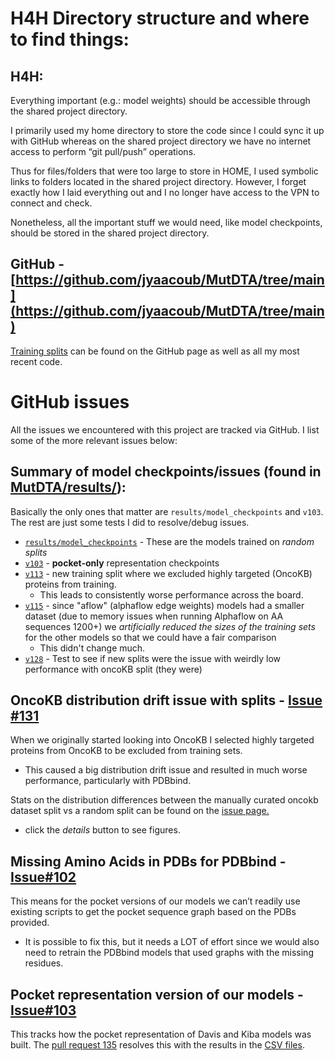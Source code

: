 # H4H Directory structure and where to find things:

## H4H:

Everything important (e.g.: model weights) should be accessible through the shared project directory.

I primarily used my home directory to store the code since I could sync it up with GitHub whereas on the shared project directory we have no internet access to perform “git pull/push” operations. 

Thus for files/folders that were too large to store in HOME, I used symbolic links to folders located in the shared project directory. However, I forget exactly how I laid everything out and I no longer have access to the VPN to connect and check. 

Nonetheless, all the important stuff we would need, like model checkpoints, should be stored in the shared project directory.

## GitHub \- [https://github.com/jyaacoub/MutDTA/tree/main](https://github.com/jyaacoub/MutDTA/tree/main)

[Training splits](https://github.com/jyaacoub/MutDTA/tree/main/splits) can be found on the GitHub page as well as all my most recent code.

# 

# GitHub issues

All the issues we encountered with this project are tracked via GitHub. I list some of the more relevant issues below:

## Summary of model checkpoints/issues (found in [MutDTA/results/](https://github.com/jyaacoub/MutDTA/tree/main/results)):

Basically the only ones that matter are `results/model_checkpoints` and `v103`. The rest are just some tests I did to resolve/debug issues.

* [`results/model_checkpoints`](https://github.com/jyaacoub/MutDTA/tree/main/results)  \- These are the models trained on *random splits*  
* [`v103`](https://github.com/jyaacoub/MutDTA/issues/103) \- **pocket-only** representation checkpoints   
* [`v113`](https://github.com/jyaacoub/MutDTA/issues/113) \- new training split where we excluded highly targeted (OncoKB) proteins from training.  
  * This leads to consistently worse performance across the board.  
* [`v115`](https://github.com/jyaacoub/MutDTA/issues/115)  \- since "aflow" (alphaflow edge weights) models had a smaller dataset (due to memory issues when running Alphaflow on AA sequences 1200+) we *artificially reduced the sizes of the training sets* for the other models so that we could have a fair comparison  
  * This didn't change much.  
* [`v128`](https://github.com/jyaacoub/MutDTA/issues/128)   \- Test to see if new splits were the issue with weirdly low performance with oncoKB split (they were)

## OncoKB distribution drift issue with splits \- [Issue \#131](https://github.com/jyaacoub/MutDTA/issues/131)

When we originally started looking into OncoKB I selected highly targeted proteins from OncoKB to be excluded from training sets.

- This caused a big distribution drift issue and resulted in much worse performance, particularly with PDBbind.

Stats on the distribution differences between the manually curated oncokb dataset split vs a random split can be found on the [issue page.](https://github.com/jyaacoub/MutDTA/issues/131#issuecomment-2276366754)

- click the *details* button to see figures.

## Missing Amino Acids in PDBs for PDBbind \- [Issue\#102](https://github.com/jyaacoub/MutDTA/issues/102)

This means for the pocket versions of our models we can’t readily use existing scripts to get the pocket sequence graph based on the PDBs provided.

- It is possible to fix this, but it needs a LOT of effort since we would also need to retrain the PDBbind models that used graphs with the missing residues.

## Pocket representation version of our models \- [Issue\#103](https://github.com/jyaacoub/MutDTA/issues/103)

This tracks how the pocket representation of Davis and Kiba models was built. The [pull request 135](https://github.com/jyaacoub/MutDTA/pull/135) resolves this with the results in the [CSV files](https://github.com/jyaacoub/MutDTA/pull/135/files#diff-470793793283a1e1b2c3c5055749ddb946413c66b5581a70bb502db544660642).

## 

